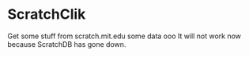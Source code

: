 # ScratchClik
Get some stuff from scratch.mit.edu some data ooo
It will not work now because ScratchDB has gone down.
